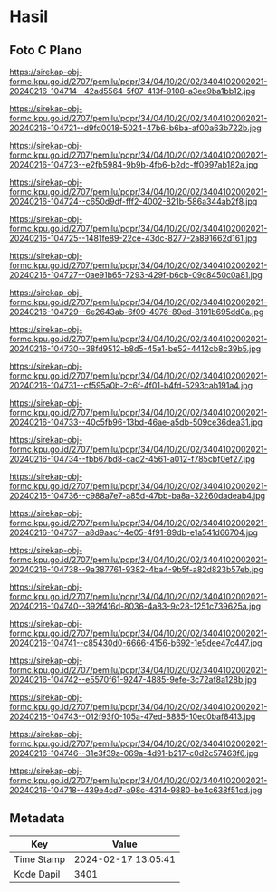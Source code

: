 # Hasil

## Foto C Plano

https://sirekap-obj-formc.kpu.go.id/2707/pemilu/pdpr/34/04/10/20/02/3404102002021-20240216-104714--42ad5564-5f07-413f-9108-a3ee9ba1bb12.jpg

https://sirekap-obj-formc.kpu.go.id/2707/pemilu/pdpr/34/04/10/20/02/3404102002021-20240216-104721--d9fd0018-5024-47b6-b6ba-af00a63b722b.jpg

https://sirekap-obj-formc.kpu.go.id/2707/pemilu/pdpr/34/04/10/20/02/3404102002021-20240216-104723--e2fb5984-9b9b-4fb6-b2dc-ff0997ab182a.jpg

https://sirekap-obj-formc.kpu.go.id/2707/pemilu/pdpr/34/04/10/20/02/3404102002021-20240216-104724--c650d9df-fff2-4002-821b-586a344ab2f8.jpg

https://sirekap-obj-formc.kpu.go.id/2707/pemilu/pdpr/34/04/10/20/02/3404102002021-20240216-104725--1481fe89-22ce-43dc-8277-2a891662d161.jpg

https://sirekap-obj-formc.kpu.go.id/2707/pemilu/pdpr/34/04/10/20/02/3404102002021-20240216-104727--0ae91b65-7293-429f-b6cb-09c8450c0a81.jpg

https://sirekap-obj-formc.kpu.go.id/2707/pemilu/pdpr/34/04/10/20/02/3404102002021-20240216-104729--6e2643ab-6f09-4976-89ed-8191b695dd0a.jpg

https://sirekap-obj-formc.kpu.go.id/2707/pemilu/pdpr/34/04/10/20/02/3404102002021-20240216-104730--38fd9512-b8d5-45e1-be52-4412cb8c39b5.jpg

https://sirekap-obj-formc.kpu.go.id/2707/pemilu/pdpr/34/04/10/20/02/3404102002021-20240216-104731--cf595a0b-2c6f-4f01-b4fd-5293cab191a4.jpg

https://sirekap-obj-formc.kpu.go.id/2707/pemilu/pdpr/34/04/10/20/02/3404102002021-20240216-104733--40c5fb96-13bd-46ae-a5db-509ce36dea31.jpg

https://sirekap-obj-formc.kpu.go.id/2707/pemilu/pdpr/34/04/10/20/02/3404102002021-20240216-104734--fbb67bd8-cad2-4561-a012-f785cbf0ef27.jpg

https://sirekap-obj-formc.kpu.go.id/2707/pemilu/pdpr/34/04/10/20/02/3404102002021-20240216-104736--c988a7e7-a85d-47bb-ba8a-32260dadeab4.jpg

https://sirekap-obj-formc.kpu.go.id/2707/pemilu/pdpr/34/04/10/20/02/3404102002021-20240216-104737--a8d9aacf-4e05-4f91-89db-e1a541d66704.jpg

https://sirekap-obj-formc.kpu.go.id/2707/pemilu/pdpr/34/04/10/20/02/3404102002021-20240216-104738--9a387761-9382-4ba4-9b5f-a82d823b57eb.jpg

https://sirekap-obj-formc.kpu.go.id/2707/pemilu/pdpr/34/04/10/20/02/3404102002021-20240216-104740--392f416d-8036-4a83-9c28-1251c739625a.jpg

https://sirekap-obj-formc.kpu.go.id/2707/pemilu/pdpr/34/04/10/20/02/3404102002021-20240216-104741--c85430d0-6666-4156-b692-1e5dee47c447.jpg

https://sirekap-obj-formc.kpu.go.id/2707/pemilu/pdpr/34/04/10/20/02/3404102002021-20240216-104742--e5570f61-9247-4885-9efe-3c72af8a128b.jpg

https://sirekap-obj-formc.kpu.go.id/2707/pemilu/pdpr/34/04/10/20/02/3404102002021-20240216-104743--012f93f0-105a-47ed-8885-10ec0baf8413.jpg

https://sirekap-obj-formc.kpu.go.id/2707/pemilu/pdpr/34/04/10/20/02/3404102002021-20240216-104746--31e3f39a-069a-4d91-b217-c0d2c57463f6.jpg

https://sirekap-obj-formc.kpu.go.id/2707/pemilu/pdpr/34/04/10/20/02/3404102002021-20240216-104718--439e4cd7-a98c-4314-9880-be4c638f51cd.jpg


## Metadata

| Key        | Value               |
| ---------- | ------------------- |
| Time Stamp | 2024-02-17 13:05:41 |
| Kode Dapil | 3401                |



